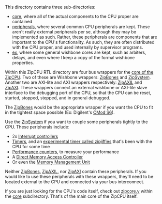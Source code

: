 This directory contains three sub-directories:

- [core](core), where all of the actual components to the CPU proper are contained
- [peripherals](peripherals), where several common CPU peripherals are kept.  These aren't really external peripherals per se, although they may be implemented as such.  Rather, these peripherals are components that are important to the CPU's functionality.  As such, they are often distributed with the CPU proper, and used internally by supervisor programs.
- [ex](ex), where some general wishbone cores are kept, such as arbiters, delays, and even where I keep a copy of the formal wishbone properties.

Within this ZipCPU RTL directory are four bus wrappers for the [core of the
ZipCPU](core/zipcore.v).  Two of these are Wishbone wrappers:
[ZipBones](zipbones.v) and [ZipSystem](zipsystem.v).  Another two are AXI-lite
and AXI wrappers respectively: [ZipAXIL](zipaxil.v) and [ZipAXI](zipaxi.v).
These wrappers connect an external wishbone or AXI-lite slave interface to
the debugging port of the CPU, so that the CPU can be reset, started, stopped,
stepped, and in general debugged.

The [ZipBones](./zipbones.v) would be the appropriate wrapper if you want the
CPU to fit in the tightest space possible (Ex: Digilent's [CMod
S6](https://github.com/ZipCPU/s6soc)).

Use the [ZipSystem](./zipsystem.v) if you want to couple some peripherals
tightly to the CPU.  These peripherals include:

- 2x [Interrupt controllers](./peripherals/icontrol.v)
- [Timers](peripherals/ziptimer), and an [experimental timer called zipjiffies](peripherals/zipjiffies.v) that's been with the CPU for some time
- [Performance counters](peripherals/zipcounter.v), to measure your performance
- A [Direct Memory Access Controller](./peripherals/wbdmac.v)
- Or even the [Memory Management Unit](./peripherals/zipmmu.v)

Neither [ZipBones](zipbones.v), [ZipAXIL](zipaxil.v), nor [ZipAXI](zipaxi.v)
contain these peripherals.  If you would like to use these peripherals with
these wrappers, they'll need to be located external to the CPU and connected
via your bus interconnect.

If you are just looking for the CPU's code itself, check out
[zipcore.v](core/zipcore.v) within the [core](core) subdirectory.
That's of the main core of the ZipCPU itself.
